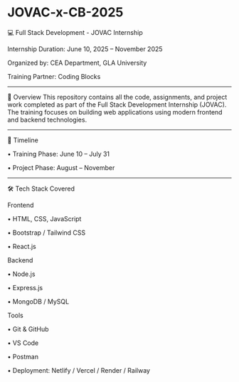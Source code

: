 # JOVAC-x-CB-2025
💻 Full Stack Development - JOVAC Internship

Internship Duration: June 10, 2025 – November 2025

Organized by: CEA Department, GLA University

Training Partner: Coding Blocks
________________________________________

📌 Overview
This repository contains all the code, assignments, and project work completed as part of the Full Stack Development Internship (JOVAC). The training focuses on building web applications using modern frontend and backend technologies.
________________________________________
📅 Timeline

•	Training Phase: June 10 – July 31

•	Project Phase: August – November
________________________________________
🛠️ Tech Stack Covered

Frontend

•	HTML, CSS, JavaScript

•	Bootstrap / Tailwind CSS

•	React.js

Backend

•	Node.js

•	Express.js

•	MongoDB / MySQL

Tools

•	Git & GitHub



•	VS Code

•	Postman

•	Deployment: Netlify / Vercel / Render / Railway


